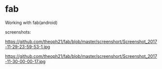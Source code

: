 # fab
Working with fab(android)

screenshots:

https://github.com/theoph21/fab/blob/master/screenshort/Screenshot_2017-11-29-23-59-53-1.jpg

https://github.com/theoph21/fab/blob/master/screenshort/Screenshot_2017-11-30-00-00-17.jpg
